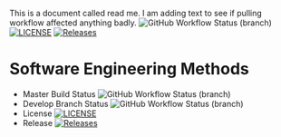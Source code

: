 This is a document called read me.
I am adding text to see if pulling workflow affected anything badly.
![GitHub Workflow Status (branch)](https://img.shields.io/github/actions/workflow/status/40624987/sem/main.yml?branch=master)
[![LICENSE](https://img.shields.io/github/license/40624987/sem.svg?style=flat-square)](https://github.com/40624987/sem/blob/master/LICENSE)
[![Releases](https://img.shields.io/github/release/40624987/sem/all.svg?style=flat-square)](https://github.com/40624987/sem/releases)
# Software Engineering Methods
* Master Build Status ![GitHub Workflow Status (branch)](https://img.shields.io/github/actions/workflow/status/40624987/sem/main.yml?branch=master)
* Develop Branch Status ![GitHub Workflow Status (branch)](https://img.shields.io/github/actions/workflow/status/40624987/sem/main.yml?branch=<develop)
* License [![LICENSE](https://img.shields.io/github/license/40624987/sem.svg?style=flat-square)](https://github.com/<username>/<repository>/blob/master/LICENSE)
* Release [![Releases](https://img.shields.io/github/release/40624987/sem/all.svg?style=flat-square)](https://github.com/40624987/sem/releases)